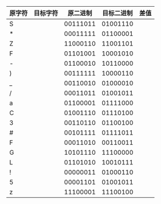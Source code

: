 | 原字符 | 目标字符 | 原二进制     | 目标二进制    | 差值  |
| --- | ---- | -------- | -------- | --- |
| S   |      | 00111011 | 01001110 |     |
| \*  |      | 00011111 | 01100001 |     |
| Z   |      | 11000110 | 11001101 |     |
| F   |      | 01101001 | 10001010 |     |
| -   |      | 01100010 | 10110000 |     |
| )   |      | 00111111 | 10000110 |     |
| \_  |      | 00110010 | 01000010 |     |
| /   |      | 00011011 | 01001011 |     |
| a   |      | 01100001 | 01111000 |     |
| C   |      | 01001110 | 01110100 |     |
| 3   |      | 00110110 | 01100100 |     |
| #   |      | 00101111 | 01111011 |     |
| F   |      | 00011010 | 00110011 |     |
| G   |      | 10101110 | 11100000 |     |
| L   |      | 01101010 | 10010111 |     |
| !   |      | 00000011 | 01000110 |     |
| 5   |      | 00001101 | 01001011 |     |
| z   |      | 11100001 | 11100100 |     |
